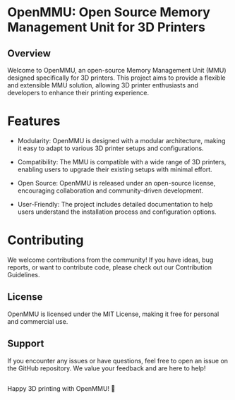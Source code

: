 # OpenMMU: Open Source Memory Management Unit for 3D Printers

## Overview

Welcome to OpenMMU, an open-source Memory Management Unit (MMU) designed specifically for 3D printers. This project aims to provide a flexible and extensible MMU solution, allowing 3D printer enthusiasts and developers to enhance their printing experience.


# Features

- Modularity: OpenMMU is designed with a modular architecture, making it easy to adapt to various 3D printer setups and configurations.

- Compatibility: The MMU is compatible with a wide range of 3D printers, enabling users to upgrade their existing setups with minimal effort.

- Open Source: OpenMMU is released under an open-source license, encouraging collaboration and community-driven development.

- User-Friendly: The project includes detailed documentation to help users understand the installation process and configuration options.

# Contributing
We welcome contributions from the community! If you have ideas, bug reports, or want to contribute code, please check out our Contribution Guidelines.

## License
OpenMMU is licensed under the MIT License, making it free for personal and commercial use.

## Support
If you encounter any issues or have questions, feel free to open an issue on the GitHub repository. We value your feedback and are here to help!

## 
Happy 3D printing with OpenMMU! 🚀
